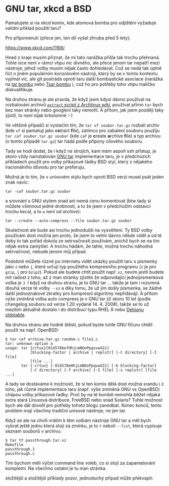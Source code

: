# GNU tar, xkcd a BSD

Pamatujete si na xkcd komix, kde atomová bomba pro odjištění vyžaduje validní
příklad použití taru?

<!--break-->

<!-- osnova:
xkcd: bomba
archlinux script: https://wiki.archlinux.org/index.php/Bash/Functions#Extract
tar mnemotech 'xaf'
// bsd aux, cliff stoll
sha1sum hack
zajimave chovani:
xkcd - new skill
odpojeni od upc
iptables detection

see also:
https://www.gnu.org/software/tar/
https://git.savannah.gnu.org/git/tar.git
https://en.wikipedia.org/wiki/Tar_(computing)
-->

Pro připomenutí (přece jen, ten díl vyšel zhruba před 5 lety):

https://www.xkcd.com/1168/

Hned z kraje musím přiznat, že mi tato narážka přišla tak trochu přehnaná.
Tohle sice není v rámci vtipu nic divného, ale přece jenom tar nepatří mezi
nástroje, jehož volby musím nějak často dohledávat. Což se nedá tak úplně říct o
jiném populárním konzolovém nástroji, který by se v tomto kontextu vyjímal víc,
ale git postrádá oproti taru další bombastické asociace (narážka na [tar
bombu](https://en.wikipedia.org/wiki/Tar_(computing)#Tarbomb) nebo [Tsar
bombu](https://en.wikipedia.org/wiki/Tsar_Bomba)
), což ho pro potřeby toho vtipu maličko diskvalifikuje.

Na druhou stranu je ale pravda, že když jsem kdysi dávno používal na
rozbalování archivů [`extract` script z Archlinux
wiki](https://wiki.archlinux.org/index.php/Bash/Functions#Extract), používat
přímo `tar` bych bez man stránky nebo googlení taky nemohl. A přitom, jak jsem
později taky zjistil, to není nijak krkolomné :-)

Ve většině případů si vystačím tím, že `tar xf soubor.tar.gz` rozbalí archiv
(kde `xf` si pamatuji jako e**x**tract **f**ile), zatímco pro zabalení souboru
použiju `tar caf soubor.tar.gz soubor` (kde `caf` je **c**reate **a**rchive
**f**ile) a typ archivu (v tomto případě `tar.gz`) tar hádá podle přípony
cílového souboru.

Tady se hodí dodat, že i když na strojích, kam mám aspoň ssh přístup, je skoro
vždy nainstalován [GNU tar](https://www.gnu.org/software/tar/)
implementace taru, je v předchozích příkladech použit pro volby příkazové
řádky BSD styl, který z nějakého iracionálního důvodu pro tar preferuju.

Možná je to tím, že v unixovém stylu bych oproti BSD verzi musel psát jeden
znak navíc:

```
tar -caf soubor.tar.gz soubor
```

a srovnání s GNU stylem snad ani nemá cenu komentovat (btw tady si můžete
všimnout jedné drobnosti, a to  že jsem v předchožím odstavci trochu kecal, a
to `a` není od *archive*):

```
tar --create --auto-compress --file soubor.tar.gz soubor
```

Skutečnost ale bude asi trochu jednodušší na vysvětlení. Ty BSD volby
používám dost možná jen proto, že jsem to velmi dávno někde viděl a od té
doby to tak pořád dokola ze setrvačnosti používám, anichž bych se na tím nějak
extra zamýšlel. A trochu hádám, že tahle, možná trochu náhodná setrvačnost,
nebude jenom můj případ.

Podobně můžete různě po internetu vidět ukázky použití taru s písmenky jako
`z` nebo `j`, které určují typ použitého kompresního programu (`z` je pro
`gzip`, `j` pro `bzip2`).
Pokud ale budete chtít použít např. `xz`, nevím jestli budete mít radost z
toho, až z man stránky zjistíte že odpovídající jednopísmenková volba je `J`.
I když na druhou stranu, je to GNU tar ... takže je tam i rozumná dlouhá verze
té volby `--xz` a díky tomu, že už jim došly písmenka, se žádné další
jednoznakové zkratky pro kompresní algoritmy nepřidávájí.
A přitom výše zmíněná volba auto compress je v GNU tar již skoro 10 let (podle
changelog souboru od verze 1.20 vydané 14. 4. 2008), takže se to už mezitím
aktuálně dostalo i do distribucí typu RHEL 6 nebo [Debianu
oldstable](https://packages.debian.org/jessie/tar).

Na druhou stranu ale hodně štěstí, pokud byste tuhle GNU fíčuru chtěli použít
na např. OpenBSD:

```
$ tar caf archive.tar.gz random.c file1.c
tar: unknown option a
usage: tar {crtux}[014578befHhjLmNOoPpqsvwXZz]
           [blocking-factor | archive | replstr] [-C directory] [-I file]
           [file ...]
       tar {-crtux} [-014578eHhjLmNOoPpqvwXZz] [-b blocking-factor]
           [-C directory] [-f archive] [-I file] [-s replstr] [file ...]
```

A tady se dostáváme k možnosti, že si ten komix dělá dost možná srandu i z
toho, jak různé implementace taru (např. výše zmíněná GNU vs OpenBSD) chápou
volby příkazové řadky. Proč by na té bombě nemohla běžet nějaká extra stará
Linuxová distribuce, FreeBSD nebo snad Solaris? Tuhle možnost bych ale dál
dovolil pro potřeby tohoto blogu zanedbat. Konec konců, tento problém mají
všechny tradiční unixové nástroje, ne jen tar.

Když se ale na chvíli vrátím k těm volbám nástroje GNU tar a měl bych vybrat
ještě jednu která stojí za zmínku, je to `t` neboli `--list`, která vypisuje
seznam souborů v archivu:

```
$ tar tf passthrough.tar.xz
Makefile
passthrough.1
passthrough.c
```

Tím bychom měli výčet command line voleb, co si stojí za zapamatování
kompletní. Na všechno ostatní je tu man stránka.

složitější a složitější příklady
pozor, jednoduchý případ může překvapit:


<!-- zajimave chovani

~~~
[root@dhcp-126-79 abrt]# tar caf ccpp-2017-03-21-23:10:55-3667.tar.gz ccpp-2017-03-21-23:10:55-3667
tar (child): Cannot connect to ccpp-2017-03-21-23: resolve failed
~~~

~~~
$ tar cvzf ccpp-2017-03-21-23\:10\:55-3667.tar.gz ccpp-2017-03-21-23\:10\:55-3667/
ccpp-2017-03-21-23:10:55-3667/
ccpp-2017-03-21-23:10:55-3667/foobar.py
tar (child): Cannot connect to ccpp-2017-03-21-23: resolve failed
tar: Child returned status 128
tar: Error is not recoverable: exiting now
~~~

Ah:

> If the archive file name includes a colon (‘:’), then it is assumed to be a
> file on another machine. If the archive file is ‘user @host :file ’, then
> file is used on the host host. The remote host is accessed using the rsh
> program
-->

<!-- anketa
používám volbu:
* gnu
* unix
* bsd

bombu z komixu bych:
* odjistil
* ...
-->
